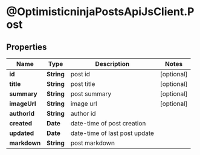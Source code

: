 # @OptimisticninjaPostsApiJsClient.Post

## Properties

Name | Type | Description | Notes
------------ | ------------- | ------------- | -------------
**id** | **String** | post id | [optional] 
**title** | **String** | post title | [optional] 
**summary** | **String** | post summary | [optional] 
**imageUrl** | **String** | image url | [optional] 
**authorId** | **String** | author id | 
**created** | **Date** | date-time of post creation | 
**updated** | **Date** | date-time of last post update | 
**markdown** | **String** | post markdown | 


